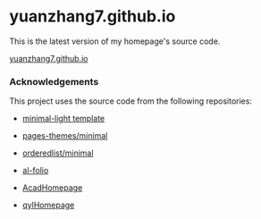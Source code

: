 # yuanzhang7.github.io

This is the latest version of my homepage's source code. 

[yuanzhang7.github.io](https://yuanzhang7.github.io/)


### Acknowledgements

This project uses the source code from the following repositories:

* [minimal-light template](https://github.com/yaoyao-liu/minimal-light)

* [pages-themes/minimal](https://github.com/pages-themes/minimal)

* [orderedlist/minimal](https://github.com/orderedlist/minimal)

* [al-folio](https://github.com/alshedivat/al-folio)

* [AcadHomepage](https://github.com/RayeRen/acad-homepage.github.io)
  
* [qylHomepage](https://qi-yaolei.netlify.app/)
